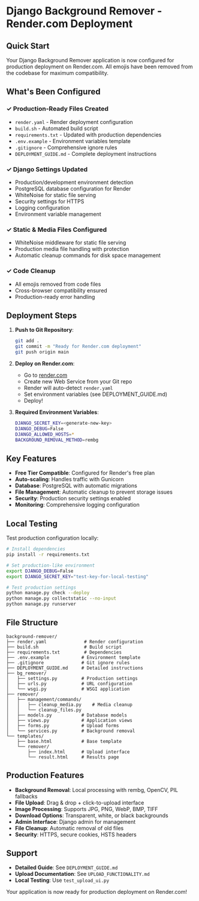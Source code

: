 # Django Background Remover - Render.com Deployment

## Quick Start

Your Django Background Remover application is now configured for production deployment on Render.com. All emojis have been removed from the codebase for maximum compatibility.

## What's Been Configured

### ✓ Production-Ready Files Created
- `render.yaml` - Render deployment configuration
- `build.sh` - Automated build script  
- `requirements.txt` - Updated with production dependencies
- `.env.example` - Environment variables template
- `.gitignore` - Comprehensive ignore rules
- `DEPLOYMENT_GUIDE.md` - Complete deployment instructions

### ✓ Django Settings Updated
- Production/development environment detection
- PostgreSQL database configuration for Render
- WhiteNoise for static file serving
- Security settings for HTTPS
- Logging configuration
- Environment variable management

### ✓ Static & Media Files Configured
- WhiteNoise middleware for static file serving
- Production media file handling with protection
- Automatic cleanup commands for disk space management

### ✓ Code Cleanup
- All emojis removed from code files
- Cross-browser compatibility ensured
- Production-ready error handling

## Deployment Steps

1. **Push to Git Repository**:
   ```bash
   git add .
   git commit -m "Ready for Render.com deployment"
   git push origin main
   ```

2. **Deploy on Render.com**:
   - Go to [render.com](https://render.com)
   - Create new Web Service from your Git repo
   - Render will auto-detect `render.yaml`
   - Set environment variables (see DEPLOYMENT_GUIDE.md)
   - Deploy!

3. **Required Environment Variables**:
   ```bash
   DJANGO_SECRET_KEY=<generate-new-key>
   DJANGO_DEBUG=False
   DJANGO_ALLOWED_HOSTS=*
   BACKGROUND_REMOVAL_METHOD=rembg
   ```

## Key Features

- **Free Tier Compatible**: Configured for Render's free plan
- **Auto-scaling**: Handles traffic with Gunicorn
- **Database**: PostgreSQL with automatic migrations
- **File Management**: Automatic cleanup to prevent storage issues
- **Security**: Production security settings enabled
- **Monitoring**: Comprehensive logging configuration

## Local Testing

Test production configuration locally:
```bash
# Install dependencies
pip install -r requirements.txt

# Set production-like environment
export DJANGO_DEBUG=False
export DJANGO_SECRET_KEY="test-key-for-local-testing"

# Test production settings
python manage.py check --deploy
python manage.py collectstatic --no-input
python manage.py runserver
```

## File Structure

```
background-remover/
├── render.yaml              # Render configuration
├── build.sh                 # Build script
├── requirements.txt         # Dependencies
├── .env.example            # Environment template
├── .gitignore              # Git ignore rules
├── DEPLOYMENT_GUIDE.md     # Detailed instructions
├── bg_remover/
│   ├── settings.py         # Production settings
│   ├── urls.py             # URL configuration
│   └── wsgi.py             # WSGI application
├── remover/
│   ├── management/commands/
│   │   ├── cleanup_media.py    # Media cleanup
│   │   └── cleanup_files.py
│   ├── models.py           # Database models
│   ├── views.py            # Application views
│   ├── forms.py            # Upload forms
│   └── services.py         # Background removal
└── templates/
    ├── base.html           # Base template
    └── remover/
        ├── index.html      # Upload interface
        └── result.html     # Results page
```

## Production Features

- **Background Removal**: Local processing with rembg, OpenCV, PIL fallbacks
- **File Upload**: Drag & drop + click-to-upload interface
- **Image Processing**: Supports JPG, PNG, WebP, BMP, TIFF
- **Download Options**: Transparent, white, or black backgrounds
- **Admin Interface**: Django admin for management
- **File Cleanup**: Automatic removal of old files
- **Security**: HTTPS, secure cookies, HSTS headers

## Support

- **Detailed Guide**: See `DEPLOYMENT_GUIDE.md`
- **Upload Documentation**: See `UPLOAD_FUNCTIONALITY.md`
- **Local Testing**: Use `test_upload_ui.py`

Your application is now ready for production deployment on Render.com!
